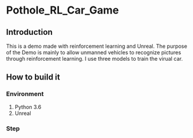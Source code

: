 # Pothole_RL_Car_Game
## Introduction
This is a demo made with reinforcement learning and Unreal. The purpose of the Demo is mainly to allow unmanned vehicles to recognize pictures through reinforcement learning. I use three models to train the virual car.
## How to build it
### Environment 
1. Python 3.6
2. Unreal
### Step


